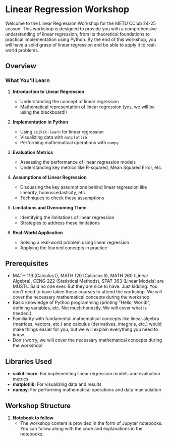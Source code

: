 # Linear Regression Workshop

Welcome to the Linear Regression Workshop for the METU CClub 24-25 season! This workshop is designed to provide you with a comprehensive understanding of linear regression, from its theoretical foundations to practical implementation using Python. By the end of this workshop, you will have a solid grasp of linear regression and be able to apply it to real-world problems.

## Overview

### What You'll Learn

1. **Introduction to Linear Regression**
   - Understanding the concept of linear regression
   - Mathematical representation of linear regression (yes, we will be using the blackboard!)

2. **Implementation in Python**
   - Using `scikit-learn` for linear regression
   - Visualizing data with `matplotlib`
   - Performing mathematical operations with `numpy`

3. **Evaluation Metrics**
   - Assessing the performance of linear regression models
   - Understanding key metrics like R-squared, Mean Squared Error, etc.

4. **Assumptions of Linear Regression**
   - Discussing the key assumptions behind linear regression like linearity, homoscedasticity, etc.
   - Techniques to check these assumptions

5. **Limitations and Overcoming Them**
   - Identifying the limitations of linear regression
   - Strategies to address these limitations

6. **Real-World Application**
   - Solving a real-world problem using linear regression
   - Applying the learned concepts in practice

## Prerequisites
- MATH 119 (Calculus I), MATH 120 (Calculus II), MATH 260 (Linear Algebra), CENG 222 (Statistical Methods), STAT 363 (Linear Models) are MUSTs. Said no one ever. But they are nice to have. Just kidding. You don't need to have taken these courses to attend the workshop. We will cover the necessary mathematical concepts during the workshop.
- Basic knowledge of Python programming (printing "Hello, World!", defining variables, etc. Not much honestly. We will cover what is needed.).
- Familiarity with fundamental mathematical concepts like linear algebra (matrices, vectors, etc.) and calculus (derivatives, integrals, etc.) would make things easier for you, but we will explain everything you need to know.
- Don't worry, we will cover the necessary mathematical concepts during the workshop!

## Libraries Used

- **scikit-learn**: For implementing linear regression models and evaluation metrics
- **matplotlib**: For visualizing data and results
- **numpy**: For performing mathematical operations and data manipulation

## Workshop Structure

1. **Notebook to follow**
    - The workshop content is provided in the form of Jupyter notebooks. You can follow along with the code and explanations in the notebooks.

